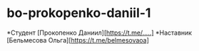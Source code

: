 # bo-prokopenko-daniil-1
*Студент [Прокопенко Даниил][https://t.me/.....]
*Наставник [Бельмесова Ольга][https://t.me/belmesovaoa]
